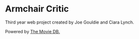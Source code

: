 # Armchair Critic

Third year web project created by Joe Gouldie and Ciara Lynch.

Powered by [The Movie DB.](https://www.themoviedb.org/)
